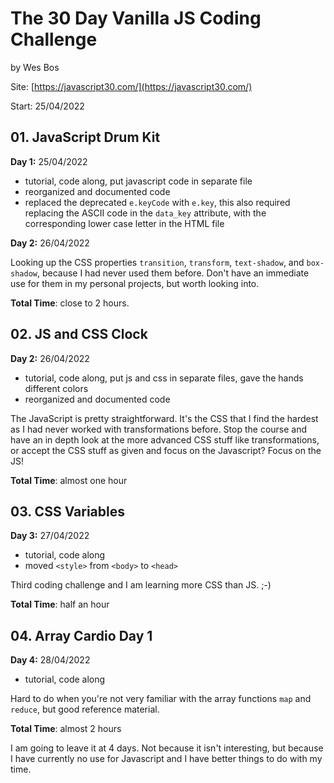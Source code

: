 # The 30 Day Vanilla JS Coding Challenge

by Wes Bos

Site: [https://javascript30.com/](https://javascript30.com/)

Start: 25/04/2022

## 01. JavaScript Drum Kit

**Day 1:** 25/04/2022

- tutorial, code along, put javascript code in separate file
- reorganized and documented code
- replaced the deprecated `e.keyCode` with `e.key`, this also required replacing the ASCII code in the `data_key` attribute, with the corresponding lower case letter in the HTML file

**Day 2:** 26/04/2022

Looking up the CSS properties `transition`, `transform`, `text-shadow`, and `box-shadow`, because I had never used them before. Don't have an immediate use for them in my personal projects, but worth looking into.

**Total Time**: close to 2 hours.

## 02. JS and CSS Clock

**Day 2:** 26/04/2022

- tutorial, code along, put js and css in separate files, gave the hands different colors
- reorganized and documented code

The JavaScript is pretty straightforward. It's the CSS that I find the hardest as I had never worked with transformations before. Stop the course and have an in depth look at the more advanced CSS stuff like transformations, or accept the CSS stuff as given and focus on the Javascript? Focus on the JS!

**Total Time**: almost one hour

## 03. CSS Variables

**Day 3:** 27/04/2022

- tutorial, code along
- moved `<style>` from `<body>` to `<head>`

Third coding challenge and I am learning more CSS than JS. ;-)

**Total Time**: half an hour

## 04. Array Cardio Day 1

**Day 4:** 28/04/2022

- tutorial, code along

Hard to do when you're not very familiar with the array functions `map` and `reduce`, but good reference material.

**Total Time**: almost 2 hours

I am going to leave it at 4 days. Not because it isn't interesting, but because I have currently no use for Javascript and I have better things to do with my time.

